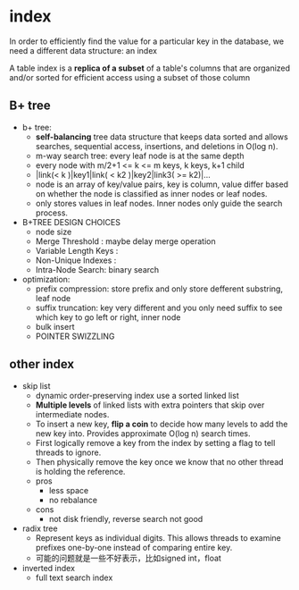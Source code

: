 
# index

In order to efficiently find the value for a particular key in the database, we need a different data structure: an index

A table index is a **replica of a subset** of a table's columns that are organized and/or sorted for efficient access using a subset of those column

## B+ tree

- b+ tree:
    - **self-balancing** tree data structure that keeps data sorted and allows searches, sequential access, insertions, and deletions in O(log n).
    - m-way search tree: every leaf node is at the same depth
    - every node with m/2+1 <= k <= m keys, k keys, k+1 child
    - |link(< k )|key1|link( < k2 )|key2|link3( >= k2)|...
    - node is an array of key/value pairs, key is column, value differ based on whether the node is classified as inner nodes or leaf nodes.
    - only stores values in leaf nodes. Inner nodes only guide the search process.
- B+TREE DESIGN CHOICES
    - node size
    - Merge Threshold : maybe delay merge operation
    - Variable Length Keys : 
    - Non-Unique Indexes : 
    - Intra-Node Search: binary search 
- optimization:
    - prefix compression: store prefix and only store defferent substring, leaf node
    - suffix truncation: key very different and you only need suffix to see which key to go left or right, inner node
    - bulk insert
    - POINTER SWIZZLING

## other index

- skip list
    - dynamic order-preserving index use a sorted linked list
    - **Multiple levels** of linked lists with extra pointers that skip over intermediate nodes.
    - To insert a new key, **flip a coin** to decide how many levels to add the new key into. Provides approximate O(log n) search times.
    - First logically remove a key from the index by setting a flag to tell threads to ignore.
    - Then physically remove the key once we know that no other thread is holding the reference.
    - pros
        - less space
        - no rebalance
    - cons
        - not disk friendly, reverse search not good
- radix tree
    - Represent keys as individual digits. This allows threads to examine prefixes one-by-one instead of comparing entire key.
    - 可能的问题就是一些不好表示，比如signed int，float
- inverted index
    - full text search index
